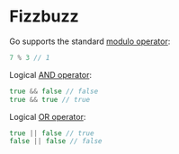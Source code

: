 # Fizzbuzz

Go supports the standard [modulo operator](https://en.wikipedia.org/wiki/Modulo_operation):

```go
7 % 3 // 1
```

Logical [AND operator](https://developer.mozilla.org/en-US/docs/Web/JavaScript/Reference/Operators/Logical_AND):

```go
true && false // false
true && true // true
```

Logical [OR operator](https://developer.mozilla.org/en-US/docs/Web/JavaScript/Reference/Operators/Logical_OR):

```go
true || false // true
false || false // false
```


